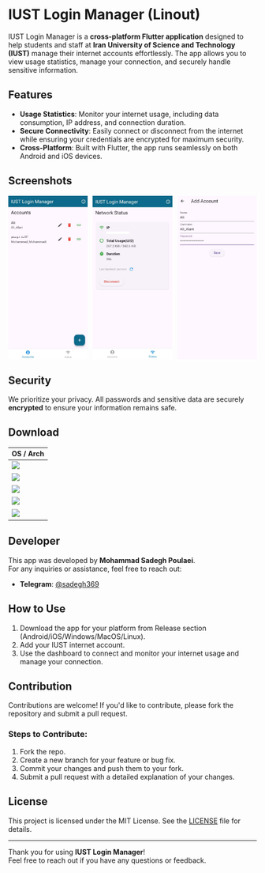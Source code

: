 # IUST Login Manager (Linout)

IUST Login Manager is a **cross-platform Flutter application** designed to help students and staff at **Iran University of Science and Technology (IUST)** manage their internet accounts effortlessly. The app allows you to view usage statistics, manage your connection, and securely handle sensitive information.

## Features

- **Usage Statistics**: Monitor your internet usage, including data consumption, IP address, and connection duration.
- **Secure Connectivity**: Easily connect or disconnect from the internet while ensuring your credentials are encrypted for maximum security.
- **Cross-Platform**: Built with Flutter, the app runs seamlessly on both Android and iOS devices.

## Screenshots

<div style="display: flex; justify-content: space-between;">
  <img src="images/screenshot1.jpg" alt="Screenshot 1" style="width: 32%;">
  <img src="images/screenshot2.jpg" alt="Screenshot 2" style="width: 32%;">
  <img src="images/screenshot3.jpg" alt="Screenshot 3" style="width: 32%;">
</div>

## Security

We prioritize your privacy. All passwords and sensitive data are securely **encrypted** to ensure your information remains safe.

## Download

<div align=left>
    <table>
        <thead align="left">
            <tr>
                <th>OS / Arch</th>
                <!-- <th>Compatibility</th> -->
            </tr>
        </thead>
        <tbody align="left">
            <tr>
                <td>
                    <a href="https://github.com/MSPoulaei/linout-iust/releases/latest/download/windows_build.zip"><img src="https://img.shields.io/badge/Windows-Portable x64-005AA8.svg?logo=gitforwindows"></a>
                </td>
                <!-- <td>
                    7+<br>
                </td> -->
            </tr>
            <tr>
                <td>
                    <a href="https://github.com/MSPoulaei/linout-iust/releases/latest/download/macos_build.tar.gz"><img src="https://img.shields.io/badge/macOS-ZIP x64-9e9e9e.svg?logo=apple" /></a>
                </td>
                <!-- <td>10.15+</td> -->
            </tr>
            <tr>
                <td>
                    <a href="https://github.com/MSPoulaei/linout-iust/releases/latest/download/linux_build.tar.gz"><img src="https://img.shields.io/badge/Linux-tar.xz x64-EDC204.svg?logo=linux"></a>
                </td>
                <!-- <td>
                    Gnome<br>
                    KDE
                </td> -->
            </tr>
            <tr>
                <td>
                    <a href="https://github.com/MSPoulaei/linout-iust/releases/latest/download/app-arm64-v8a-release.apk"><img src="https://img.shields.io/badge/Android-ARMv8-0d7365.svg?logo=android"></a>
                </td>
                <!-- <td>6+</td> -->
            </tr>
            <tr>
                <td>
                <a href="https://github.com/MSPoulaei/linout-iust/releases/latest/download/ios_build.tar.gz"><img src="https://img.shields.io/badge/iOS-IPA-pink.svg?logo=apple"></a>
                </td>
                <!-- <td></td> -->
            </tr>
        </tbody>
    </table>
</div>


## Developer

This app was developed by **Mohammad Sadegh Poulaei**.  
For any inquiries or assistance, feel free to reach out:

- **Telegram**: [@sadegh369](https://t.me/sadegh369)

## How to Use

1. Download the app for your platform from Release section (Android/iOS/Windows/MacOS/Linux).
2. Add your IUST internet account.
3. Use the dashboard to connect and monitor your internet usage and manage your connection.

## Contribution

Contributions are welcome! If you'd like to contribute, please fork the repository and submit a pull request.

### Steps to Contribute:
1. Fork the repo.
2. Create a new branch for your feature or bug fix.
3. Commit your changes and push them to your fork.
4. Submit a pull request with a detailed explanation of your changes.

## License

This project is licensed under the MIT License. See the [LICENSE](LICENSE) file for details.

---

Thank you for using **IUST Login Manager**!  
Feel free to reach out if you have any questions or feedback.